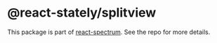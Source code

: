 # @react-stately/splitview

This package is part of [react-spectrum](https://gitlab.com/watheia/spectrum). See the repo for more details.

